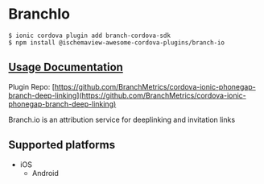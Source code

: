 # BranchIo

```text
$ ionic cordova plugin add branch-cordova-sdk
$ npm install @ischemaview-awesome-cordova-plugins/branch-io
```

## [Usage Documentation](https://danielsogl.gitbook.io/awesome-cordova-plugins/plugins/branch-io/)

Plugin Repo: [https://github.com/BranchMetrics/cordova-ionic-phonegap-branch-deep-linking](https://github.com/BranchMetrics/cordova-ionic-phonegap-branch-deep-linking)

Branch.io is an attribution service for deeplinking and invitation links

## Supported platforms

* iOS
  * Android

